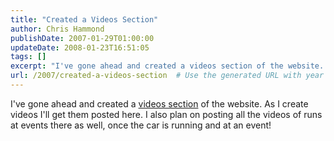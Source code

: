```yaml
---
title: "Created a Videos Section"
author: Chris Hammond
publishDate: 2007-01-29T01:00:00
updateDate: 2008-01-23T16:51:05
tags: []
excerpt: "I've gone ahead and created a videos section of the website. As I create videos I'll get them posted here. I also plan on posting all the videos of runs at events there as well, once the car is running and at an..."
url: /2007/created-a-videos-section  # Use the generated URL with year
---
```

I've gone ahead and created a <A href="/Default.aspx?tabid=54">videos section</A> of the website. As I create videos I'll get them posted here. I also plan on posting all the videos of runs at events there as well, once the car is running and at an event!
